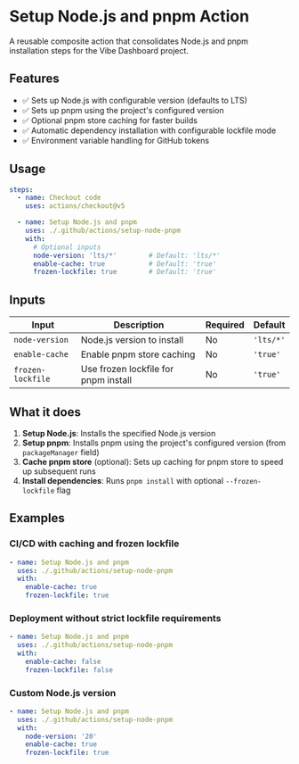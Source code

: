 # Setup Node.js and pnpm Action

A reusable composite action that consolidates Node.js and pnpm installation steps for the Vibe Dashboard project.

## Features

- ✅ Sets up Node.js with configurable version (defaults to LTS)
- ✅ Sets up pnpm using the project's configured version
- ✅ Optional pnpm store caching for faster builds
- ✅ Automatic dependency installation with configurable lockfile mode
- ✅ Environment variable handling for GitHub tokens

## Usage

```yaml
steps:
  - name: Checkout code
    uses: actions/checkout@v5

  - name: Setup Node.js and pnpm
    uses: ./.github/actions/setup-node-pnpm
    with:
      # Optional inputs
      node-version: 'lts/*'        # Default: 'lts/*'
      enable-cache: true           # Default: 'true'
      frozen-lockfile: true        # Default: 'true'
```

## Inputs

| Input | Description | Required | Default |
|-------|-------------|----------|---------|
| `node-version` | Node.js version to install | No | `'lts/*'` |
| `enable-cache` | Enable pnpm store caching | No | `'true'` |
| `frozen-lockfile` | Use frozen lockfile for pnpm install | No | `'true'` |

## What it does

1. **Setup Node.js**: Installs the specified Node.js version
2. **Setup pnpm**: Installs pnpm using the project's configured version (from `packageManager` field)
3. **Cache pnpm store** (optional): Sets up caching for pnpm store to speed up subsequent runs
4. **Install dependencies**: Runs `pnpm install` with optional `--frozen-lockfile` flag

## Examples

### CI/CD with caching and frozen lockfile
```yaml
- name: Setup Node.js and pnpm
  uses: ./.github/actions/setup-node-pnpm
  with:
    enable-cache: true
    frozen-lockfile: true
```

### Deployment without strict lockfile requirements
```yaml
- name: Setup Node.js and pnpm
  uses: ./.github/actions/setup-node-pnpm
  with:
    enable-cache: false
    frozen-lockfile: false
```

### Custom Node.js version
```yaml
- name: Setup Node.js and pnpm
  uses: ./.github/actions/setup-node-pnpm
  with:
    node-version: '20'
    enable-cache: true
    frozen-lockfile: true
```